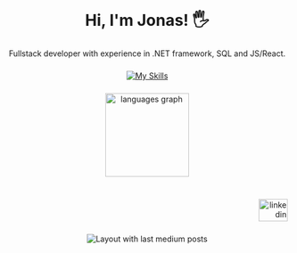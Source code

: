 <br clear="both">

<h1 align="center">Hi, I'm Jonas! 🖐</h1>

###

<p align="center">Fullstack developer with experience in .NET framework, SQL and JS/React.</p>

###

<div align="center">
 
 [![My Skills](https://skillicons.dev/icons?i=cs,dotnet,js,react,html,css,mysql,git&perline=4)](https://skillicons.dev)
 
</div>


###

<div align="center">
  <img src="https://github-readme-stats.vercel.app/api/top-langs?username=wettergrund&locale=en&hide_title=false&layout=compact&card_width=320&langs_count=5&theme=onedark&hide_border=false&order=2" height="150" alt="languages graph"  />
</div>

###

<br clear="both">

<div align="right">
  <a href="https://www.linkedin.com/in/jonas-wettergrund/" target="_blank">
    <img src="https://raw.githubusercontent.com/maurodesouza/profile-readme-generator/master/src/assets/icons/social/linkedin/default.svg" width="52" height="40" alt="linkedin logo"  />
  </a>
</div>

###

<div align="center">
  <img src="https://github-read-medium-git-main.pahlevikun.vercel.app/latest?limit=4&username=jonas.wettergrund" alt="Layout with last medium posts"  />
</div>

###
